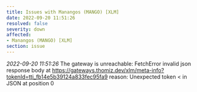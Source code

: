 ```yaml
---
title: Issues with Manangos (MANGO) [XLM]
date: 2022-09-20 11:51:26
resolved: false
severity: down
affected:
- Manangos (MANGO) [XLM]
section: issue
---
```


*2022-09-20 11:51:26* The gateway is unreachable: FetchError invalid json response body at https://gateways.thomiz.dev/xlm/meta-info?tokenId=tti_fb14e5b39124a833fec95fa9 reason: Unexpected token < in JSON at position 0